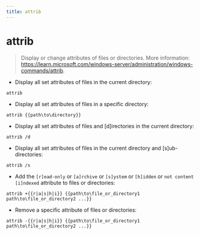 ```yaml
---
title: attrib
---
```

# attrib

> Display or change attributes of files or directories.
> More information: <https://learn.microsoft.com/windows-server/administration/windows-commands/attrib>.

- Display all set attributes of files in the current directory:

`attrib`

- Display all set attributes of files in a specific directory:

`attrib {{path\to\directory}}`

- Display all set attributes of files and [d]irectories in the current directory:

`attrib /d`

- Display all set attributes of files in the current directory and [s]ub-directories:

`attrib /s`

- Add the `[r]ead-only` or `[a]rchive` or `[s]ystem` or `[h]idden` or `not content [i]ndexed` attribute to files or directories:

`attrib +{{r|a|s|h|i}} {{path\to\file_or_directory1 path\to\file_or_directory2 ...}}`

- Remove a specific attribute of files or directories:

`attrib -{{r|a|s|h|i}} {{path\to\file_or_directory1 path\to\file_or_directory2 ...}}`

